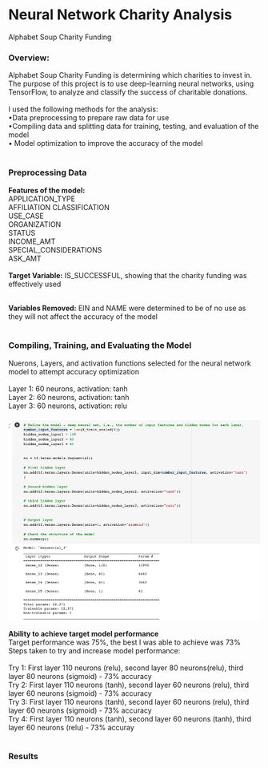 # Neural Network Charity Analysis
Alphabet Soup Charity Funding
<BR>

### Overview:
Alphabet Soup Charity Funding is determining which charities to invest in. The purpose of this project is to use deep-learning neural networks, using TensorFlow, to analyze and classify the success of charitable donations.
<br>
<BR>
I used the following methods for the analysis:
<BR>
•Data preprocessing to prepare raw data for use
<BR>
•Compiling data and splitting data for training, testing, and evaluation of the model
<br>
• Model optimization to improve the accuracy of the model
<BR>
<BR>

### Preprocessing Data
  <strong>Features of the model:</strong>
<BR>
APPLICATION_TYPE<BR> 
AFFILIATION CLASSIFICATION
<BR>USE_CASE
<BR>ORGANIZATION
<BR>STATUS
<BR>INCOME_AMT
<BR>SPECIAL_CONSIDERATIONS
<BR>ASK_AMT
<BR>
<BR>
<strong>Target Variable:</strong> 
IS_SUCCESSFUL, showing that the charity funding was effectively used 
<BR>
<BR>

<strong>Variables Removed:</strong> EIN and NAME were determined to be of no use as they will not affect the accuracy of the model
<BR>
<BR>

  
### Compiling, Training, and Evaluating the Model

Nuerons, Layers, and activation functions selected for the neural network model to attempt accuracy optimization
<BR>
<BR>
Layer 1: 60 neurons, activation: tanh
<BR> 
Layer 2: 60 neurons, activation: tanh
<BR>
Layer 3: 60 neurons, activation: relu
<BR>
<BR>
<img src="https://github.com/meggrooms/Neural_Network_Charity_Analysis/blob/main/images/neurons_activation.png">
<BR>

<strong>Ability to achieve target model performance</strong>
<BR>
Target performance was 75%, the best I was able to achieve was 73%
<BR>
Steps taken to try and increase model performance:
<BR>
<BR>
Try 1: First layer 110 neurons (relu), second layer 80 neurons(relu), third layer 80 neurons (sigmoid) - 73% accuracy
<BR>
Try 2: First layer 110 neurons (tanh), second layer 60 neurons (relu), third layer 60 neurons (sigmoid) - 73% accuracy
<BR>
Try 3: First layer 110 neurons (tanh), second layer 60 neurons (relu), third layer 60 neurons (sigmoid) - 73% accuracy
<BR>
Try 4: First layer 110 neurons (tanh), second layer 60 neurons (tanh), third layer 60 neurons (relu) - 73% accuray
<BR>
<BR>
### Results
<BR>
